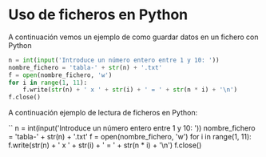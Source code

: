 # Uso de ficheros en Python

A continuación vemos un ejemplo de como guardar datos en un fichero con Python

``` Python
n = int(input('Introduce un número entero entre 1 y 10: '))
nombre_fichero = 'tabla-' + str(n) + '.txt'
f = open(nombre_fichero, 'w')
for i in range(1, 11):
    f.write(str(n) + ' x ' + str(i) + ' = ' + str(n * i) + '\n')
f.close()
``` 

A continuación ejemplo de lectura de ficheros en Python:

``
n = int(input('Introduce un número entero entre 1 y 10: '))
nombre_fichero = 'tabla-' + str(n) + '.txt'
f = open(nombre_fichero, 'w')
for i in range(1, 11):
    f.write(str(n) + ' x ' + str(i) + ' = ' + str(n * i) + '\n')
f.close()
```
